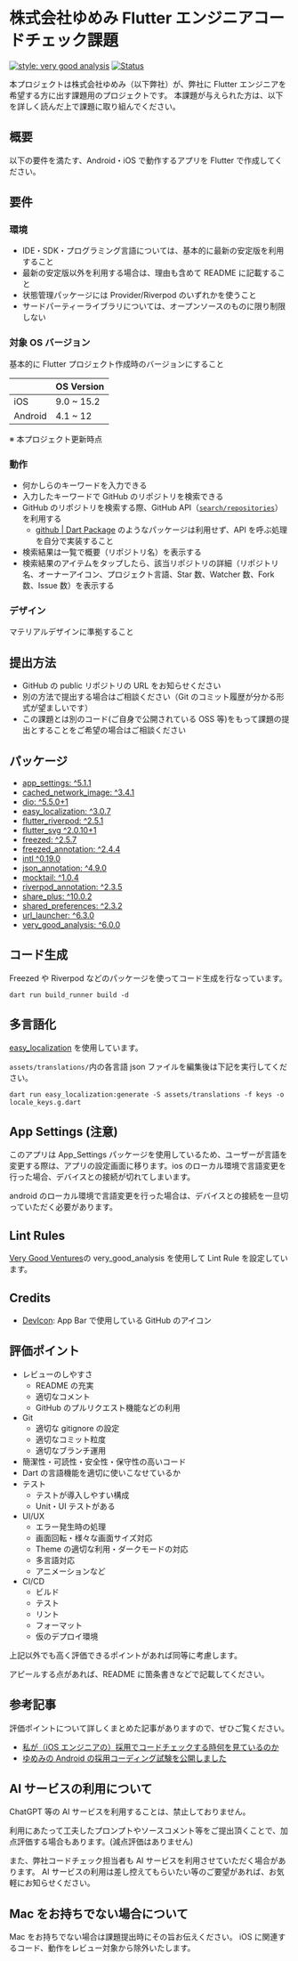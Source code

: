 # 株式会社ゆめみ Flutter エンジニアコードチェック課題

[![style: very good analysis](https://img.shields.io/badge/style-very_good_analysis-B22C89.svg)](https://pub.dev/packages/very_good_analysis)
<a href="https://github.com/ERy03/yumemi_code_assignment/actions"><img src="https://github.com/ERy03/yumemi_code_assignment/workflows/Code Check/badge.svg" alt="Status"></a>

本プロジェクトは株式会社ゆめみ（以下弊社）が、弊社に Flutter エンジニアを希望する方に出す課題用のプロジェクトです。 本課題が与えられた方は、以下を詳しく読んだ上で課題に取り組んでください。

## 概要

以下の要件を満たす、Android・iOS で動作するアプリを Flutter で作成してください。

## 要件

### 環境

- IDE・SDK・プログラミング言語については、基本的に最新の安定版を利用すること
- 最新の安定版以外を利用する場合は、理由も含めて README に記載すること
- 状態管理パッケージには Provider/Riverpod のいずれかを使うこと
- サードパーティーライブラリについては、オープンソースのものに限り制限しない

### 対象 OS バージョン

基本的に Flutter プロジェクト作成時のバージョンにすること

|         | OS Version |
| ------- | ---------- |
| iOS     | 9.0 ~ 15.2 |
| Android | 4.1 ~ 12   |

※ 本プロジェクト更新時点

### 動作

- 何かしらのキーワードを入力できる
- 入力したキーワードで GitHub のリポジトリを検索できる
- GitHub のリポジトリを検索する際、GitHub API（[`search/repositories`](https://docs.github.com/ja/rest/reference/search#search-repositories)）を利用する
  - [github | Dart Package](https://pub.dev/packages/github) のようなパッケージは利用せず、API を呼ぶ処理を自分で実装すること
- 検索結果は一覧で概要（リポジトリ名）を表示する
- 検索結果のアイテムをタップしたら、該当リポジトリの詳細（リポジトリ名、オーナーアイコン、プロジェクト言語、Star 数、Watcher 数、Fork 数、Issue 数）を表示する

### デザイン

マテリアルデザインに準拠すること

## 提出方法

- GitHub の public リポジトリの URL をお知らせください
- 別の方法で提出する場合はご相談ください（Git のコミット履歴が分かる形式が望ましいです）
- この課題とは別のコード(ご自身で公開されている OSS 等)をもって課題の提出とすることをご希望の場合はご相談ください

## パッケージ

- [app_settings: ^5.1.1](https://pub.dev/packages/app_settings)
- [cached_network_image: ^3.4.1](https://pub.dev/packages/cached_network_image)
- [dio: ^5.5.0+1](https://pub.dev/packages/dio)
- [easy_localization: ^3.0.7](https://pub.dev/packages/easy_localization)
- [flutter_riverpod: ^2.5.1](https://pub.dev/packages/flutter_riverpod)
- [flutter_svg ^2.0.10+1](https://pub.dev/packages/flutter_svg)
- [freezed: ^2.5.7](https://pub.dev/packages/freezed)
- [freezed_annotation: ^2.4.4](https://pub.dev/packages/freezed_annotation)
- [intl ^0.19.0](https://pub.dev/packages/intl)
- [json_annotation: ^4.9.0](https://pub.dev/packages/json_annotation)
- [mocktail: ^1.0.4](https://pub.dev/packages/mocktail)
- [riverpod_annotation: ^2.3.5](https://pub.dev/packages/riverpod_annotation)
- [share_plus: ^10.0.2](https://pub.dev/packages/share_plus)
- [shared_preferences: ^2.3.2](https://pub.dev/packages/shared_preferences)
- [url_launcher: ^6.3.0](https://pub.dev/packages/url_launcher)
- [very_good_analysis: ^6.0.0](https://pub.dev/packages/very_good_analysis)

## コード生成

Freezed や Riverpod などのパッケージを使ってコード生成を行なっています。

`dart run build_runner build -d`

## 多言語化

[easy_localization](https://pub.dev/packages/easy_localization) を使用しています。

`assets/translations/`内の各言語 json ファイルを編集後は下記を実行してください。

`dart run easy_localization:generate -S assets/translations -f keys -o locale_keys.g.dart`

## App Settings (注意)

このアプリは App_Settings パッケージを使用しているため、ユーザーが言語を変更する際は、アプリの設定画面に移ります。ios のローカル環境で言語変更を行った場合、デバイスとの接続が切れてしまいます。

android のローカル環境で言語変更を行った場合は、デバイスとの接続を一旦切っていただく必要があります。

## Lint Rules

[Very Good Ventures](https://verygood.ventures/)の very_good_analysis を使用して Lint Rule を設定しています。

## Credits

- [DevIcon](https://github.com/devicons/devicon/): App Bar で使用している GitHub のアイコン

## 評価ポイント

- レビューのしやすさ
  - README の充実
  - 適切なコメント
  - GitHub のプルリクエスト機能などの利用
- Git
  - 適切な gitignore の設定
  - 適切なコミット粒度
  - 適切なブランチ運用
- 簡潔性・可読性・安全性・保守性の高いコード
- Dart の言語機能を適切に使いこなせているか
- テスト
  - テストが導入しやすい構成
  - Unit・UI テストがある
- UI/UX
  - エラー発生時の処理
  - 画面回転・様々な画面サイズ対応
  - Theme の適切な利用・ダークモードの対応
  - 多言語対応
  - アニメーションなど
- CI/CD
  - ビルド
  - テスト
  - リント
  - フォーマット
  - 仮のデプロイ環境

上記以外でも高く評価できるポイントがあれば同等に考慮します。

アピールする点があれば、README に箇条書きなどで記載してください。

## 参考記事

評価ポイントについて詳しくまとめた記事がありますので、ぜひご覧ください。

- [私が（iOS エンジニアの）採用でコードチェックする時何を見ているのか](https://qiita.com/lovee/items/d76c68341ec3e7beb611)
- [ゆめみの Android の採用コーディング試験を公開しました](https://qiita.com/blendthink/items/aa70b8b3106fb4e3555f)

## AI サービスの利用について

ChatGPT 等の AI サービスを利用することは、禁止しておりません。

利用にあたって工夫したプロンプトやソースコメント等をご提出頂くことで、加点評価する場合もあります。(減点評価はありません)

また、弊社コードチェック担当者も AI サービスを利用させていただく場合があります。
AI サービスの利用は差し控えてもらいたい等のご要望があれば、お気軽にお知らせください。

## Mac をお持ちでない場合について

Mac をお持ちでない場合は課題提出時にその旨お伝えください。
iOS に関連するコード、動作をレビュー対象から除外いたします。
